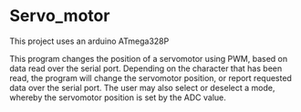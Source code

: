 # Servo_motor

This project uses an arduino ATmega328P


This program changes the position of a servomotor using PWM, based on data read over the serial port.
Depending on the character that has been read, the program will change the servomotor position, or report requested data over the serial port.
The user may also select or deselect a mode, whereby the servomotor position is set by the ADC value.
